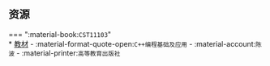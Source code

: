## 资源  
=== ":material-book:`CST11103`"  
    * [教材](http://api.cqu-openlib.cn/file?key=izpJm36z8iub) - :material-format-quote-open:`C++编程基础及应用` - :material-account:`陈波` - :material-printer:`高等教育出版社`  
